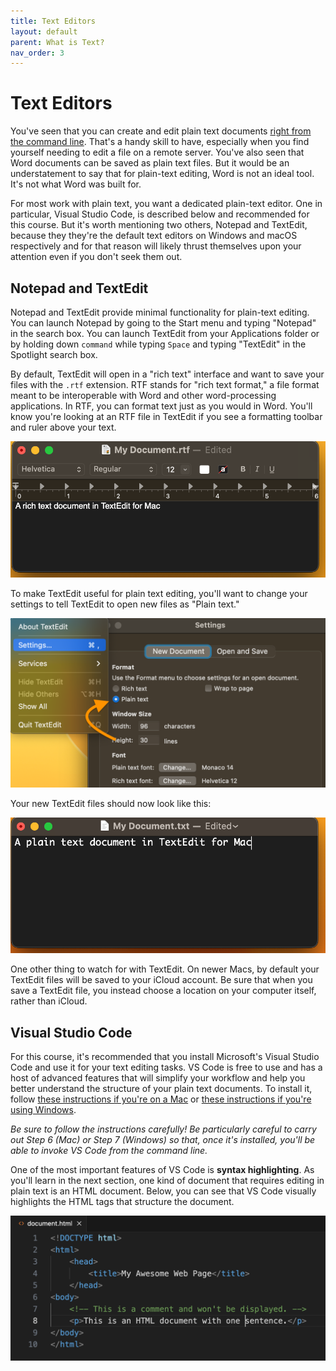 ```yaml
---
title: Text Editors
layout: default
parent: What is Text?
nav_order: 3
---
```


# Text Editors

You've seen that you can create and edit plain text documents [right from the command line](/mod-2/editing-from-the-command-line). That's a handy skill to have, especially when you find yourself needing to edit a file on a remote server. You've also seen that Word documents can be saved as plain text files. But it would be an understatement to say that for plain-text editing, Word is not an ideal tool. It's not what Word was built for.

For most work with plain text, you want a dedicated plain-text editor. One in particular, Visual Studio Code, is described below and recommended for this course. But it's worth mentioning two others, Notepad and TextEdit, because they they're the default text editors on Windows and macOS respectively and for that reason will likely thrust themselves upon your attention even if you don't seek them out. 

## Notepad and TextEdit

Notepad and TextEdit provide minimal functionality for plain-text editing. You can launch Notepad by going to the Start menu and typing "Notepad" in the search box. You can launch TextEdit from your Applications folder or by holding down `command` while typing `Space` and typing "TextEdit" in the Spotlight search box.

By default, TextEdit will open in a "rich text" interface and want to save your files with the `.rtf` extension. RTF stands for "rich text format," a file format meant to be interoperable with Word and other word-processing applications. In RTF, you can format text just as you would in Word. You'll know you're looking at an RTF file in TextEdit if you see a formatting toolbar and ruler above your text.

![TextEdit file in rtf](../assets/textedit-rtf.png)

To make TextEdit useful for plain text editing, you'll want to change your settings to tell TextEdit to open new files as "Plain text."

![TextEdit settings](../assets/textedit-settings.png)

Your new TextEdit files should now look like this:

![TextEdit file in txt](../assets/textedit-txt.png)

One other thing to watch for with TextEdit. On newer Macs, by default your TextEdit files will be saved to your iCloud account. Be sure that when you save a TextEdit file, you instead choose a location on your computer itself, rather than iCloud.

## Visual Studio Code

For this course, it's recommended that you install Microsoft's Visual Studio Code and use it for your text editing tasks. VS Code is free to use and has a host of advanced features that will simplify your workflow and help you better understand the structure of your plain text documents. To install it, follow [these instructions if you're on a Mac](https://www.curriculum.dhinstitutes.org/installations/microsoft-visual-studio-code/macos/) or [these instructions if you're using Windows](https://www.curriculum.dhinstitutes.org/installations/microsoft-visual-studio-code/windows/).

*Be sure to follow the instructions carefully! Be particularly careful to carry out Step 6 (Mac) or Step 7 (Windows) so that, once it's installed, you'll be able to invoke VS Code from the command line.*

One of the most important features of VS Code is **syntax highlighting**. As you'll learn in the next section, one kind of document that requires editing in plain text is an HTML document. Below, you can see that VS Code visually highlights the HTML tags that structure the document.

![HTML document in VS Code showing syntax highlighting](../assets/vscode-syntax-highlighting.png)